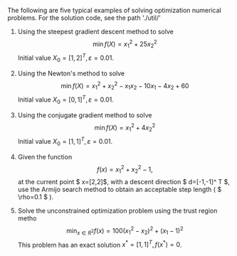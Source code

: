 The following are five typical examples of solving optimization numerical problems. For the solution code, see the path './util/'

1. Using the steepest gradient descent method to solve
   $$
   \min f(X)=x_1^2+25 x_2^2
   $$
   Initial value $X_0=[1,2]^T, \varepsilon=0.01$.

2. Using the Newton's method to solve
   $$
   \min f(X)=x_1^2+x_2^2-x_1 x_2-10 x_1-4 x_2+60
   $$
   Initial value $X_0=[0,1]^T, \varepsilon=0.01$.

3. Using the conjugate gradient method to solve
   $$
   \min f(X)=x_1^2+4 x_2^2
   $$
   Initial value $X_0=[1,1]^T, \varepsilon=0.01$.
4. Given the function 
   $$
   f(x)=x_1^2+x_2^2-1,
   $$
   at the current point $ x=[2,2]$, with a descent direction $ d=[-1,-1]^ T $, use the Armijo search method to obtain an acceptable step length ( $ \rho=0.1 $​ ).

5. Solve the unconstrained optimization problem using the trust region metho
   $$
   \min _{x \in R^2} f(x)=100\left(x_1^2-x_2\right)^2+\left(x_1-1\right)^2
   $$
   This problem has an exact solution $x^*=[1,1]^T, f\left(x^*\right)=0$.